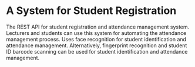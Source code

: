 # A System for Student Registration
The REST API for student registration and attendance management system.
Lecturers and students can use this system for automating the attendance management process. Uses face recognition for student identification and attendance management. Alternatively, fingerprint recognition and student ID barcode scanning can be used for student identification and attendance management.
